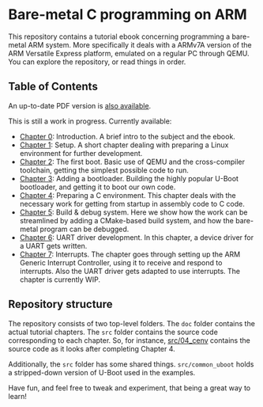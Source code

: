 # Bare-metal C programming on ARM

This repository contains a tutorial ebook concerning programming a bare-metal ARM system. More specifically it deals with a ARMv7A version of the ARM Versatile Express platform, emulated on a regular PC through QEMU. You can explore the repository, or read things in order.

## Table of Contents

An up-to-date PDF version is [also available](http://umanovskis.se/files/arm-baremetal-ebook.pdf).

This is still a work in progress. Currently available:

* [Chapter 0](doc/00_introduction.md): Introduction. A brief intro to the subject and the ebook.
* [Chapter 1](doc/01_setup.md): Setup. A short chapter dealing with preparing a Linux environment for further development.
* [Chapter 2](doc/02_first_boot.md): The first boot. Basic use of QEMU and the cross-compiler toolchain, getting the simplest possible code to run.
* [Chapter 3](doc/03_bootloader.md): Adding a bootloader. Building the highly popular U-Boot bootloader, and getting it to boot our own code.
* [Chapter 4](doc/04_cenv.md): Preparing a C environment. This chapter deals with the necessary work for getting from startup in assembly code to C code.
* [Chapter 5](doc/05_cmake.md): Build & debug system. Here we show how the work can be streamlined by adding a CMake-based build system, and how the bare-metal program can be debugged.
* [Chapter 6](doc/06_uart.md): UART driver development. In this chapter, a device driver for a UART gets written.
* [Chapter 7](doc/07_interrupts.md): Interrupts. The chapter goes through setting up the ARM Generic Interrupt Controller, using it to receive and respond to interrupts. Also the UART driver gets adapted to use interrupts. The chapter is currently WIP.

## Repository structure

The repository consists of two top-level folders. The `doc` folder contains the actual tutorial chapters. The `src` folder contains the source code corresponding to each chapter. So, for instance, [src/04_cenv](src/04_cenv) contains the source code as it looks after completing Chapter 4.

Additionally, the `src` folder has some shared things. `src/common_uboot` holds a stripped-down version of U-Boot used in the examples.

Have fun, and feel free to tweak and experiment, that being a great way to learn!

